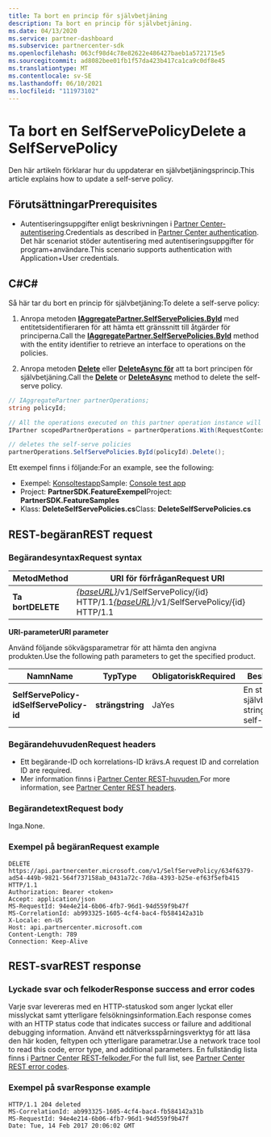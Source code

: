 ```yaml
---
title: Ta bort en princip för självbetjäning
description: Ta bort en princip för självbetjäning.
ms.date: 04/13/2020
ms.service: partner-dashboard
ms.subservice: partnercenter-sdk
ms.openlocfilehash: 063cf98d4c78e82622e486427baeb1a5721715e5
ms.sourcegitcommit: ad8082bee01fb1f57da423b417ca1ca9c0df8e45
ms.translationtype: MT
ms.contentlocale: sv-SE
ms.lasthandoff: 06/10/2021
ms.locfileid: "111973102"
---
```

# <a name="delete-a-selfservepolicy"></a><span data-ttu-id="999ed-103">Ta bort en SelfServePolicy</span><span class="sxs-lookup"><span data-stu-id="999ed-103">Delete a SelfServePolicy</span></span>

<span data-ttu-id="999ed-104">Den här artikeln förklarar hur du uppdaterar en självbetjäningsprincip.</span><span class="sxs-lookup"><span data-stu-id="999ed-104">This article explains how to update a self-serve policy.</span></span>

## <a name="prerequisites"></a><span data-ttu-id="999ed-105">Förutsättningar</span><span class="sxs-lookup"><span data-stu-id="999ed-105">Prerequisites</span></span>

- <span data-ttu-id="999ed-106">Autentiseringsuppgifter enligt beskrivningen i [Partner Center-autentisering](partner-center-authentication.md).</span><span class="sxs-lookup"><span data-stu-id="999ed-106">Credentials as described in [Partner Center authentication](partner-center-authentication.md).</span></span> <span data-ttu-id="999ed-107">Det här scenariot stöder autentisering med autentiseringsuppgifter för program+användare.</span><span class="sxs-lookup"><span data-stu-id="999ed-107">This scenario supports authentication with Application+User credentials.</span></span>

## <a name="c"></a><span data-ttu-id="999ed-108">C\#</span><span class="sxs-lookup"><span data-stu-id="999ed-108">C\#</span></span>

<span data-ttu-id="999ed-109">Så här tar du bort en princip för självbetjäning:</span><span class="sxs-lookup"><span data-stu-id="999ed-109">To delete a self-serve policy:</span></span>

1. <span data-ttu-id="999ed-110">Anropa metoden [**IAggregatePartner.SelfServePolicies.ById**](/dotnet/api/microsoft.store.partnercenter.iselfservepoliciescollection.byid) med entitetsidentifieraren för att hämta ett gränssnitt till åtgärder för principerna.</span><span class="sxs-lookup"><span data-stu-id="999ed-110">Call the [**IAggregatePartner.SelfServePolicies.ById**](/dotnet/api/microsoft.store.partnercenter.iselfservepoliciescollection.byid) method with the entity identifier to retrieve an interface to operations on the policies.</span></span>

2. <span data-ttu-id="999ed-111">Anropa metoden [**Delete**](/dotnet/api/microsoft.store.partnercenter.SelfServePolicies.delete) eller [**DeleteAsync för**](/dotnet/api/microsoft.store.partnercenter.SelfServePolicies.deleteasync) att ta bort principen för självbetjäning.</span><span class="sxs-lookup"><span data-stu-id="999ed-111">Call the [**Delete**](/dotnet/api/microsoft.store.partnercenter.SelfServePolicies.delete) or [**DeleteAsync**](/dotnet/api/microsoft.store.partnercenter.SelfServePolicies.deleteasync) method to delete the self-serve policy.</span></span>

``` csharp
// IAggregatePartner partnerOperations;
string policyId;

// All the operations executed on this partner operation instance will share the same correlation Id but will differ in request Id
IPartner scopedPartnerOperations = partnerOperations.With(RequestContextFactory.Instance.Create(Guid.NewGuid()));

// deletes the self-serve policies
partnerOperations.SelfServePolicies.ById(policyId).Delete();
```

<span data-ttu-id="999ed-112">Ett exempel finns i följande:</span><span class="sxs-lookup"><span data-stu-id="999ed-112">For an example, see the following:</span></span>

- <span data-ttu-id="999ed-113">Exempel: [Konsoltestapp](console-test-app.md)</span><span class="sxs-lookup"><span data-stu-id="999ed-113">Sample: [Console test app](console-test-app.md)</span></span>
- <span data-ttu-id="999ed-114">Project: **PartnerSDK.FeatureExempel**</span><span class="sxs-lookup"><span data-stu-id="999ed-114">Project: **PartnerSDK.FeatureSamples**</span></span>
- <span data-ttu-id="999ed-115">Klass: **DeleteSelfServePolicies.cs**</span><span class="sxs-lookup"><span data-stu-id="999ed-115">Class: **DeleteSelfServePolicies.cs**</span></span>

## <a name="rest-request"></a><span data-ttu-id="999ed-116">REST-begäran</span><span class="sxs-lookup"><span data-stu-id="999ed-116">REST request</span></span>

### <a name="request-syntax"></a><span data-ttu-id="999ed-117">Begärandesyntax</span><span class="sxs-lookup"><span data-stu-id="999ed-117">Request syntax</span></span>

| <span data-ttu-id="999ed-118">Metod</span><span class="sxs-lookup"><span data-stu-id="999ed-118">Method</span></span>  | <span data-ttu-id="999ed-119">URI för förfrågan</span><span class="sxs-lookup"><span data-stu-id="999ed-119">Request URI</span></span>                                                                   |
|---------|-------------------------------------------------------------------------------|
| <span data-ttu-id="999ed-120">**Ta bort**</span><span class="sxs-lookup"><span data-stu-id="999ed-120">**DELETE**</span></span> | <span data-ttu-id="999ed-121">[*{baseURL}*](partner-center-rest-urls.md)/v1/SelfServePolicy/{id} HTTP/1.1</span><span class="sxs-lookup"><span data-stu-id="999ed-121">[*{baseURL}*](partner-center-rest-urls.md)/v1/SelfServePolicy/{id} HTTP/1.1</span></span> |

<span data-ttu-id="999ed-122">**URI-parameter**</span><span class="sxs-lookup"><span data-stu-id="999ed-122">**URI parameter**</span></span>

<span data-ttu-id="999ed-123">Använd följande sökvägsparametrar för att hämta den angivna produkten.</span><span class="sxs-lookup"><span data-stu-id="999ed-123">Use the following path parameters to get the specified product.</span></span>

| <span data-ttu-id="999ed-124">Namn</span><span class="sxs-lookup"><span data-stu-id="999ed-124">Name</span></span>                       | <span data-ttu-id="999ed-125">Typ</span><span class="sxs-lookup"><span data-stu-id="999ed-125">Type</span></span>         | <span data-ttu-id="999ed-126">Obligatorisk</span><span class="sxs-lookup"><span data-stu-id="999ed-126">Required</span></span> | <span data-ttu-id="999ed-127">Beskrivning</span><span class="sxs-lookup"><span data-stu-id="999ed-127">Description</span></span>                                                     |
|----------------------------|--------------|----------|-----------------------------------------------------------------|
| <span data-ttu-id="999ed-128">**SelfServePolicy-id**</span><span class="sxs-lookup"><span data-stu-id="999ed-128">**SelfServePolicy-id**</span></span>     | <span data-ttu-id="999ed-129">**sträng**</span><span class="sxs-lookup"><span data-stu-id="999ed-129">**string**</span></span>   | <span data-ttu-id="999ed-130">Ja</span><span class="sxs-lookup"><span data-stu-id="999ed-130">Yes</span></span>      | <span data-ttu-id="999ed-131">En sträng som identifierar självbetjäningsprincipen.</span><span class="sxs-lookup"><span data-stu-id="999ed-131">A string that identifies the self-serve policy.</span></span>                 |

### <a name="request-headers"></a><span data-ttu-id="999ed-132">Begärandehuvuden</span><span class="sxs-lookup"><span data-stu-id="999ed-132">Request headers</span></span>

- <span data-ttu-id="999ed-133">Ett begärande-ID och korrelations-ID krävs.</span><span class="sxs-lookup"><span data-stu-id="999ed-133">A request ID and correlation ID are required.</span></span>
- <span data-ttu-id="999ed-134">Mer information finns i [Partner Center REST-huvuden.](headers.md)</span><span class="sxs-lookup"><span data-stu-id="999ed-134">For more information, see [Partner Center REST headers](headers.md).</span></span>

### <a name="request-body"></a><span data-ttu-id="999ed-135">Begärandetext</span><span class="sxs-lookup"><span data-stu-id="999ed-135">Request body</span></span>

<span data-ttu-id="999ed-136">Inga.</span><span class="sxs-lookup"><span data-stu-id="999ed-136">None.</span></span>

### <a name="request-example"></a><span data-ttu-id="999ed-137">Exempel på begäran</span><span class="sxs-lookup"><span data-stu-id="999ed-137">Request example</span></span>

```http
DELETE https://api.partnercenter.microsoft.com/v1/SelfServePolicy/634f6379-ad54-449b-9821-564f737158ab_0431a72c-7d8a-4393-b25e-ef63f5efb415 HTTP/1.1
Authorization: Bearer <token>
Accept: application/json
MS-RequestId: 94e4e214-6b06-4fb7-96d1-94d559f9b47f
MS-CorrelationId: ab993325-1605-4cf4-bac4-fb584142a31b
X-Locale: en-US
Host: api.partnercenter.microsoft.com
Content-Length: 789
Connection: Keep-Alive

```

## <a name="rest-response"></a><span data-ttu-id="999ed-138">REST-svar</span><span class="sxs-lookup"><span data-stu-id="999ed-138">REST response</span></span>

### <a name="response-success-and-error-codes"></a><span data-ttu-id="999ed-139">Lyckade svar och felkoder</span><span class="sxs-lookup"><span data-stu-id="999ed-139">Response success and error codes</span></span>

<span data-ttu-id="999ed-140">Varje svar levereras med en HTTP-statuskod som anger lyckat eller misslyckat samt ytterligare felsökningsinformation.</span><span class="sxs-lookup"><span data-stu-id="999ed-140">Each response comes with an HTTP status code that indicates success or failure and additional debugging information.</span></span> <span data-ttu-id="999ed-141">Använd ett nätverksspårningsverktyg för att läsa den här koden, feltypen och ytterligare parametrar.</span><span class="sxs-lookup"><span data-stu-id="999ed-141">Use a network trace tool to read this code, error type, and additional parameters.</span></span> <span data-ttu-id="999ed-142">En fullständig lista finns i [Partner Center REST-felkoder.](error-codes.md)</span><span class="sxs-lookup"><span data-stu-id="999ed-142">For the full list, see [Partner Center REST error codes](error-codes.md).</span></span>

### <a name="response-example"></a><span data-ttu-id="999ed-143">Exempel på svar</span><span class="sxs-lookup"><span data-stu-id="999ed-143">Response example</span></span>

```http
HTTP/1.1 204 deleted
MS-CorrelationId: ab993325-1605-4cf4-bac4-fb584142a31b
MS-RequestId: 94e4e214-6b06-4fb7-96d1-94d559f9b47f
Date: Tue, 14 Feb 2017 20:06:02 GMT

```
